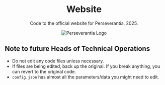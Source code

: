 <div align="center">

# Website
Code to the official website for Perseverantia, 2025.

![Perseverantia Logo](/assets/persevlogo.png)

</div>

## Note to future Heads of Technical Operations
- Do not edit any code files unless necessary.
- If files are being edited, back up the original. If you break anything, you can revert to the original code.
- `config.json` has almost all the parameters/data you might need to edit.



